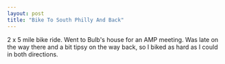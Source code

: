 ```yaml
---
layout: post
title: "Bike To South Philly And Back"
---
```


2 x 5 mile bike ride. Went to Bulb's house for an AMP meeting. Was late on the way there and a bit tipsy on the way back, so I biked as hard as I could in both directions.
